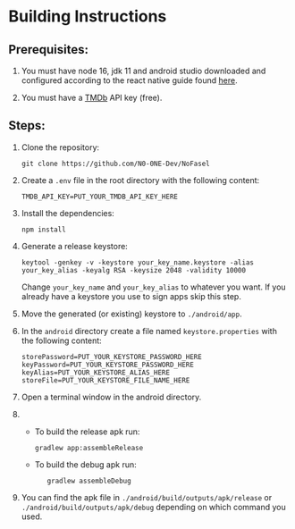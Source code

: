 # Building Instructions

## Prerequisites:

1. You must have node 16, jdk 11 and android studio downloaded and configured according to the react native guide found [here](https://reactnative.dev/docs/environment-setup).

2. You must have a [TMDb](https://www.themoviedb.org/) API key (free).

## Steps:

1. Clone the repository:

   ```
   git clone https://github.com/N0-0NE-Dev/NoFasel
   ```

2. Create a `.env` file in the root directory with the following content:

   ```
   TMDB_API_KEY=PUT_YOUR_TMDB_API_KEY_HERE
   ```

3. Install the dependencies:

   ```
   npm install
   ```

4. Generate a release keystore:

   ```
   keytool -genkey -v -keystore your_key_name.keystore -alias your_key_alias -keyalg RSA -keysize 2048 -validity 10000
   ```

   Change `your_key_name` and `your_key_alias` to whatever you want. If you already have a keystore you use to sign apps skip this step.

5. Move the generated (or existing) keystore to `./android/app`.

6. In the `android` directory create a file named `keystore.properties` with the following content:

   ```
   storePassword=PUT_YOUR_KEYSTORE_PASSWORD_HERE
   keyPassword=PUT_YOUR_KEYSTORE_PASSWORD_HERE
   keyAlias=PUT_YOUR_KEYSTORE_ALIAS_HERE
   storeFile=PUT_YOUR_KEYSTORE_FILE_NAME_HERE
   ```

7. Open a terminal window in the android directory.

8. - To build the release apk run:

     ```
     gradlew app:assembleRelease
     ```

   - To build the debug apk run:
     ```
        gradlew assembleDebug
     ```

9. You can find the apk file in `./android/build/outputs/apk/release` or `./android/build/outputs/apk/debug` depending on which command you used.
